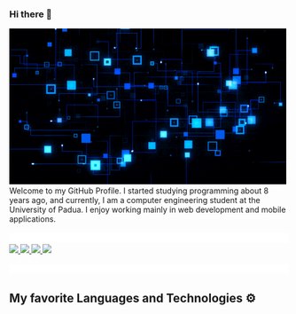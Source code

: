 ### Hi there 👋

<img src="assets/img/intro.gif" style="max-width:100%">
Welcome to my GitHub Profile. I started studying programming about 8 years ago, and currently, I am a computer engineering student at the University of Padua. I enjoy working mainly in web development and mobile applications.
<br><br><img src="assets/img/line.gif">
<div align="justify" dir="auto">
    <a href="https://www.instagram.com/riccardo.castiello/" rel="nofollow">
        <img src="https://img.shields.io/badge/Instagram-E4405F?style=for-the-badge&logo=instagram&logoColor=white" style="max-width: 100%;">
    </a>
    <a href="https://www.linkedin.com/in/riccardo-castiello-a435822a3/" rel="nofollow">
        <img src="https://img.shields.io/badge/LinkedIn-0077B5?style=for-the-badge&logo=linkedin&logoColor=white" style="max-width: 100%;">
    </a>
    <a href="https://discordapp.com/users/casti69" rel="nofollow">
        <img src="https://img.shields.io/badge/Discord-7289DA?style=for-the-badge&logo=discord&logoColor=white" style="max-width: 100%;">
    </a>
    <img src="https://komarev.com/ghpvc/?username=ricky0219&style=for-the-badge" style="max-width: 100%">    
    <br><br>
</div>
    <img src="assets/img/line.gif">


<div class="markdown-heading" dir="auto"><h2 class="heading-element" dir="auto">My favorite Languages and Technologies ⚙️</h2><a id="user-content-my-favorite-tools-and-technologies-️" class="anchor" aria-label="Permalink: My favorite Languages and Technologies ⚙️" href="#my-favorite-languages-and-technologies-️"></a></div>

